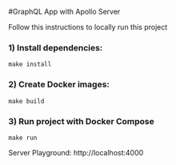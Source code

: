 #GraphQL App with Apollo Server

Follow this instructions to locally run this project

### 1) Install dependencies:

```
make install
```

### 2) Create Docker images:

```
make build
```

### 3) Run project with Docker Compose

```
make run
```

Server Playground: http://localhost:4000
